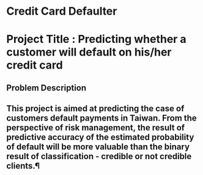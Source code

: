 # Credit Card Defaulter
# Project Title : Predicting whether a customer will default on his/her credit card 

## Problem Description 
## This project is aimed at predicting the case of customers default payments in Taiwan. From the perspective of risk management, the result of predictive accuracy of the estimated probability of default will be more valuable than the binary result of classification - credible or not credible clients.¶

